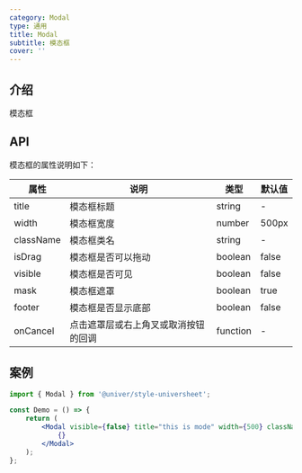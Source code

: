 ```yaml
---
category: Modal
type: 通用
title: Modal
subtitle: 模态框
cover: ''
---
```


## 介绍

模态框

## API

模态框的属性说明如下：

| 属性      | 说明                                 | 类型     | 默认值 |
| --------- | ------------------------------------ | -------- | ------ |
| title     | 模态框标题                           | string   | -      |
| width     | 模态框宽度                           | number   | 500px  |
| className | 模态框类名                           | string   | -      |
| isDrag    | 模态框是否可以拖动                   | boolean  | false  |
| visible   | 模态框是否可见                       | boolean  | false  |
| mask      | 模态框遮罩                           | boolean  | true   |
| footer    | 模态框是否显示底部                   | boolean  | false  |
| onCancel  | 点击遮罩层或右上角叉或取消按钮的回调 | function | -      |

## 案例

```jsx
import { Modal } from '@univer/style-universheet';

const Demo = () => {
    return (
        <Modal visible={false} title="this is mode" width={500} className="className" isDrag={true} mask={false} footer={false} onCancel={() => {}}>
            {}
        </Modal>
    );
};
```
